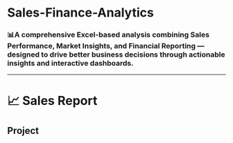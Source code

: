 # Sales-Finance-Analytics

### 📊A comprehensive Excel-based analysis combining Sales Performance, Market Insights, and Financial Reporting — designed to drive better business decisions through actionable insights and interactive dashboards.
------------------------------------------------------------
# 📈 Sales Report
## Project 

